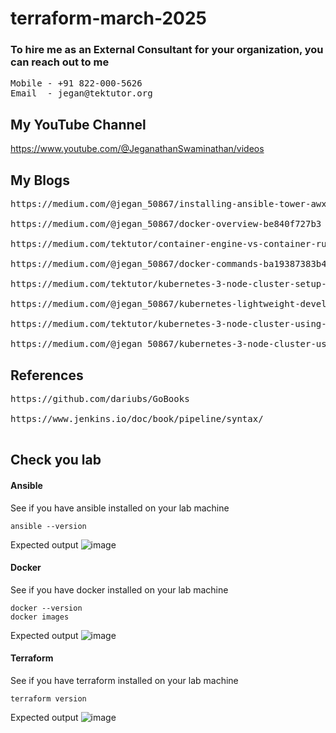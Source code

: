 # terraform-march-2025

### To hire me as an External Consultant for your organization, you can reach out to me
<pre>
Mobile - +91 822-000-5626
Email  - jegan@tektutor.org
</pre>

## My YouTube Channel
https://www.youtube.com/@JeganathanSwaminathan/videos

## My Blogs
<pre>
https://medium.com/@jegan_50867/installing-ansible-tower-awx-e46d5231357d
  
https://medium.com/@jegan_50867/docker-overview-be840f727b3

https://medium.com/tektutor/container-engine-vs-container-runtime-667a99042f3

https://medium.com/@jegan_50867/docker-commands-ba19387383b4

https://medium.com/tektutor/kubernetes-3-node-cluster-setup-50943378be41

https://medium.com/@jegan_50867/kubernetes-lightweight-developer-setup-using-rancher-k3d-a3a94e9b5eb4

https://medium.com/tektutor/kubernetes-3-node-cluster-using-k3s-with-docker-e325cc82fd50

https://medium.com/@jegan_50867/kubernetes-3-node-cluster-using-k3s-d28b2c09e2f7
</pre>


## References
<pre>
https://github.com/dariubs/GoBooks

https://www.jenkins.io/doc/book/pipeline/syntax/

</pre>

## Check you lab

#### Ansible
See if you have ansible installed on your lab machine
```
ansible --version
```

Expected output
![image](https://github.com/user-attachments/assets/96c481f2-070a-4fb4-86a7-a605cbb51678)

#### Docker
See if you have docker installed on your lab machine
```
docker --version
docker images
```

Expected output
![image](https://github.com/user-attachments/assets/97f4df5a-1ef9-4897-941b-bbb20d6c1fdd)

#### Terraform
See if you have terraform installed on your lab machine
```
terraform version
```

Expected output
![image](https://github.com/user-attachments/assets/b163d780-1349-4390-91ba-b62a30c75feb)
